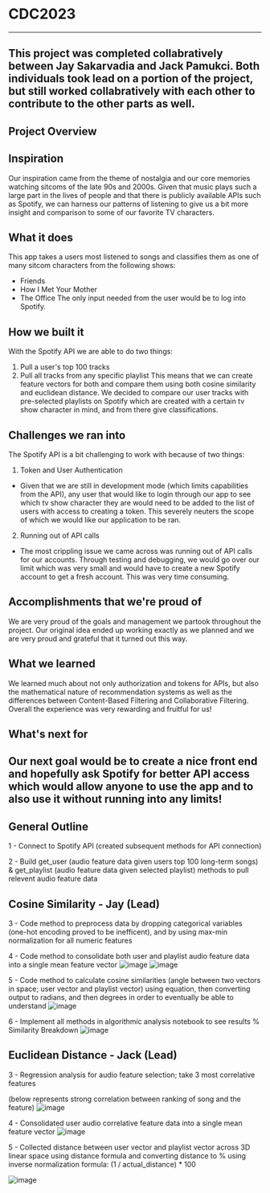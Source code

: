 # CDC2023
----------
This project was completed collabratively between Jay Sakarvadia and Jack Pamukci. Both individuals took lead on a portion of the project, but still worked collabratively with each other to contribute to the other parts as well.
----------------
Project Overview
----------------
## Inspiration
Our inspiration came from the theme of nostalgia and our core memories watching sitcoms of the late 90s and 2000s. Given that music plays such a large part in the lives of people and that there is publicly available APIs such as Spotify, we can harness our patterns of listening to give us a bit more insight and comparison to some of our favorite TV characters.
## What it does
This app takes a users most listened to songs and classifies them as one of many sitcom characters from the following shows:
- Friends
- How I Met Your Mother
- The Office
The only input needed from the user would be to log into Spotify.
## How we built it
With the Spotify API we are able to do two things:
1. Pull a user's top 100 tracks
2. Pull all tracks from any specific playlist 
This means that we can create feature vectors for both and compare them using both cosine similarity and euclidean distance. We decided to compare our user tracks with pre-selected playlists on Spotify which are created with a certain tv show character in mind, and from there give classifications.
## Challenges we ran into
The Spotify API is a bit challenging to work with because of two things:
1. Token and User Authentication
- Given that we are still in development mode (which limits capabilities from the API), any user that would like to login through our app to see which tv show character they are would need to be added to the list of users with access to creating a token. This severely neuters the scope of which we would like our application to be ran.
2. Running out of API calls
- The most crippling issue we came across was running out of API calls for our accounts. Through testing and debugging, we would go over our limit which was very small and would have to create a new Spotify account to get a fresh account. This was very time consuming. 
## Accomplishments that we're proud of
We are very proud of the goals and management we partook throughout the project. Our original idea ended up working exactly as we planned and we are very proud and grateful that it turned out this way.
## What we learned
We learned much about not only authorization and tokens for APIs, but also the mathematical nature of recommendation systems as well as the differences between Content-Based Filtering and Collaborative Filtering. Overall the experience was very rewarding and fruitful for us!
## What's next for 
Our next goal would be to create a nice front end and hopefully ask Spotify for better API access which would allow anyone to use the app and to also use it without running into any limits!
----------------
General Outline
---------------
1 - Connect to Spotify API (created subsequent methods for API connection)

2 - Build get_user (audio feature data given users top 100 long-term songs) & get_playlist (audio feature data given selected playlist) methods to pull relevent audio feature data

Cosine Similarity - Jay (Lead)
------------------
3 - Code method to preprocess data by dropping categorical variables (one-hot encoding proved to be inefficent), and by using max-min normalization for all numeric features

4 - Code method to consolidate both user and playlist audio feature data into a single mean feature vector
![image](https://github.com/JaySakarvadia/CDC2023/assets/107783145/14bdcda4-d622-4dee-a167-9325d02839bf)
![image](https://github.com/JaySakarvadia/CDC2023/assets/107783145/e85b0cc1-cf83-434f-ac62-1f635e4f94d2)

5 - Code method to calculate cosine similarities (angle between two vectors in space; user vector and playlist vector)
using equation, then converting output to radians, and then degrees in order to eventually be able to understand
![image](https://github.com/JaySakarvadia/CDC2023/assets/107783145/285f7a01-f816-46dd-b03c-115664d014a6)



6 - Implement all methods in algorithmic analysis notebook to see results
% Similarity Breakdown
![image](https://github.com/JaySakarvadia/CDC2023/assets/107783145/c0e91244-5e89-49ad-8ad9-b17d31ccbb30)




Euclidean Distance - Jack (Lead)
------------------
3 - Regression analysis for audio feature selection; take 3 most correlative features 


(below represents strong correlation between ranking of song and the feature)
![image](https://github.com/JaySakarvadia/CDC2023/assets/111033138/180a8230-a7ab-4846-8998-efc4a7a35746)


4 - Consolidated user audio correlative feature data into a single mean feature vector
![image](https://github.com/JaySakarvadia/CDC2023/assets/111033138/6ec7c9ae-59a5-4309-85e3-c3b274cf03d5)


5 - Collected distance between user vector and playlist vector across 3D linear space using distance formula and converting distance to % using inverse normalization formula: (1  / actual_distance) * 100

![image](https://github.com/JaySakarvadia/CDC2023/assets/111033138/bc36047d-9074-4619-a605-90ae0f61b60f)

